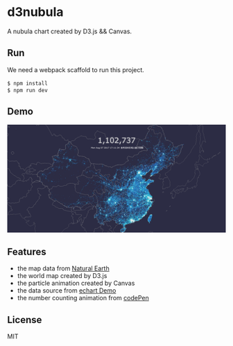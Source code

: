 # d3nubula

A nubula chart created by D3.js && Canvas.

## Run

We need a webpack scaffold to run this project.

```
$ npm install
$ npm run dev
```

## Demo

![demo](https://raw.githubusercontent.com/chokcoco/d3nubula/master/src/images/demo.png)

## Features

+ the map data from [Natural Earth](http://www.naturalearthdata.com/)
+ the world map created by D3.js
+ the particle animation created by Canvas
+ the data source from [echart Demo](http://echarts.baidu.com/demo.html#scatter-weibo)
+ the number counting animation from [codePen](https://codepen.io/Chokcoco/pen/qXVxyw)

## License

MIT
